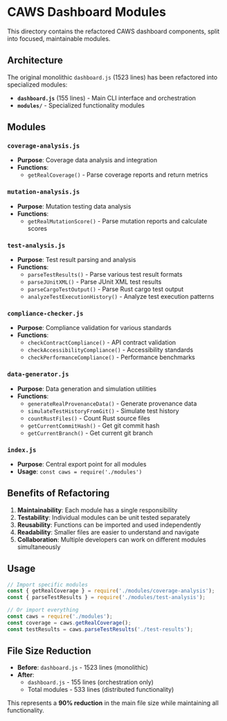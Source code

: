 # CAWS Dashboard Modules

This directory contains the refactored CAWS dashboard components, split into focused, maintainable modules.

## Architecture

The original monolithic `dashboard.js` (1523 lines) has been refactored into specialized modules:

- **`dashboard.js`** (155 lines) - Main CLI interface and orchestration
- **`modules/`** - Specialized functionality modules

## Modules

### `coverage-analysis.js`
- **Purpose**: Coverage data analysis and integration
- **Functions**:
  - `getRealCoverage()` - Parse coverage reports and return metrics

### `mutation-analysis.js`
- **Purpose**: Mutation testing data analysis
- **Functions**:
  - `getRealMutationScore()` - Parse mutation reports and calculate scores

### `test-analysis.js`
- **Purpose**: Test result parsing and analysis
- **Functions**:
  - `parseTestResults()` - Parse various test result formats
  - `parseJUnitXML()` - Parse JUnit XML test results
  - `parseCargoTestOutput()` - Parse Rust cargo test output
  - `analyzeTestExecutionHistory()` - Analyze test execution patterns

### `compliance-checker.js`
- **Purpose**: Compliance validation for various standards
- **Functions**:
  - `checkContractCompliance()` - API contract validation
  - `checkAccessibilityCompliance()` - Accessibility standards
  - `checkPerformanceCompliance()` - Performance benchmarks

### `data-generator.js`
- **Purpose**: Data generation and simulation utilities
- **Functions**:
  - `generateRealProvenanceData()` - Generate provenance data
  - `simulateTestHistoryFromGit()` - Simulate test history
  - `countRustFiles()` - Count Rust source files
  - `getCurrentCommitHash()` - Get git commit hash
  - `getCurrentBranch()` - Get current git branch

### `index.js`
- **Purpose**: Central export point for all modules
- **Usage**: `const caws = require('./modules')`

## Benefits of Refactoring

1. **Maintainability**: Each module has a single responsibility
2. **Testability**: Individual modules can be unit tested separately
3. **Reusability**: Functions can be imported and used independently
4. **Readability**: Smaller files are easier to understand and navigate
5. **Collaboration**: Multiple developers can work on different modules simultaneously

## Usage

```javascript
// Import specific modules
const { getRealCoverage } = require('./modules/coverage-analysis');
const { parseTestResults } = require('./modules/test-analysis');

// Or import everything
const caws = require('./modules');
const coverage = caws.getRealCoverage();
const testResults = caws.parseTestResults('./test-results');
```

## File Size Reduction

- **Before**: `dashboard.js` - 1523 lines (monolithic)
- **After**:
  - `dashboard.js` - 155 lines (orchestration only)
  - Total modules - 533 lines (distributed functionality)

This represents a **90% reduction** in the main file size while maintaining all functionality.
